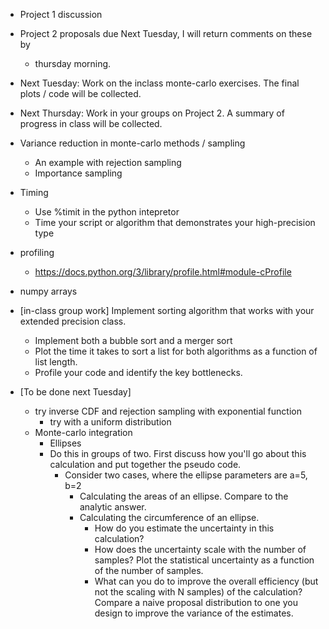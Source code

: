 * Project 1 discussion
* Project 2 proposals due Next Tuesday, I will return comments on these by
    * thursday morning.
* Next Tuesday: Work on the inclass monte-carlo exercises. The final plots / code will be collected.
* Next Thursday: Work in your groups on Project 2. A summary of progress in class will be collected.
* Variance reduction in monte-carlo methods / sampling
    * An example with rejection sampling
    * Importance sampling
* Timing
   * Use %timit in the python intepretor
   * Time your script or algorithm that demonstrates your high-precision type
* profiling
   * https://docs.python.org/3/library/profile.html#module-cProfile
* numpy arrays

* [in-class group work]
    Implement sorting algorithm that works with your extended precision class.
    * Implement both a bubble sort and a merger sort
    * Plot the time it takes to sort a list for both algorithms as a function of list length.
    * Profile your code and identify the key bottlenecks.

* [To be done next Tuesday]
   * try inverse CDF and rejection sampling with exponential function 
     * try with a uniform distribution
   * Monte-carlo integration
     * Ellipses
     * Do this in groups of two. First discuss how you'll go about this calculation
       and put together the pseudo code.
        * Consider two cases, where the ellipse parameters are a=5, b=2
            * Calculating the areas of an ellipse. Compare to the analytic
              answer.
            * Calculating the circumference of an ellipse.
                * How do you estimate the uncertainty in this calculation?
                * How does the uncertainty scale with the number of samples?
                  Plot the statistical uncertainty as a function of the number of
                  samples.
                * What can you do to improve the overall efficiency (but not
                  the scaling with N samples) of the calculation? Compare a 
                  naive proposal distribution to one you design to improve
                  the variance of the estimates.
            

